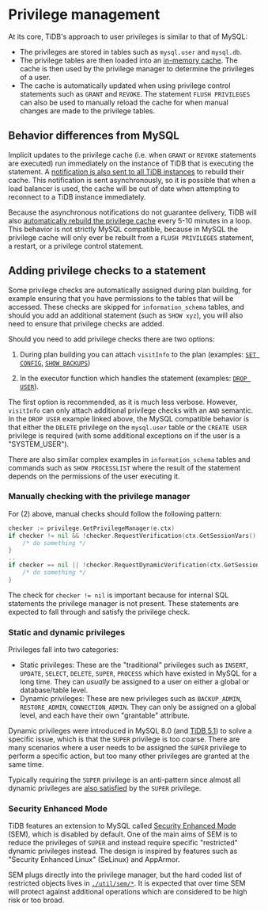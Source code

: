 # Privilege management

At its core, TiDB's approach to user privileges is similar to that of MySQL:
- The privileges are stored in tables such as `mysql.user` and `mysql.db`.
- The privilege tables are then loaded into an [in-memory cache](https://github.com/pingcap/tidb/blob/master/privilege/privileges/cache.go). The cache is then used by the privilege manager to determine the privileges of a user.
- The cache is automatically updated when using privilege control statements such as `GRANT` and `REVOKE`. The statement `FLUSH PRIVILEGES` can also be used to manually reload the cache for when manual changes are made to the privilege tables.

## Behavior differences from MySQL

Implicit updates to the privilege cache (i.e. when `GRANT` or `REVOKE` statements are executed) run immediately on the instance of TiDB that is executing the statement. A [notification is also sent to all TiDB instances](https://github.com/pingcap/tidb/blob/5e05922de6a253859cfbfe19356de8a2e2db39da/domain/domain.go#L1355-L1373) to rebuild their cache. This notification is sent asynchronously, so it is possible that when a load balancer is used, the cache will be out of date when attempting to reconnect to a TiDB instance immediately.

Because the asynchronous notifications do not guarantee delivery, TiDB will also [automatically rebuild the privilege cache](https://github.com/pingcap/tidb/blob/5e05922de6a253859cfbfe19356de8a2e2db39da/domain/domain.go#L852-L908) every 5-10 minutes in a loop. This behavior is not strictly MySQL compatible, because in MySQL the privilege cache will only ever be rebuilt from a `FLUSH PRIVILEGES` statement, a restart, or a privilege control statement.

## Adding privilege checks to a statement

Some privilege checks are automatically assigned during plan building, for example ensuring that you have permissions to the tables that will be accessed. These checks are skipped for `information_schema` tables, and should you add an additional statement (such as `SHOW xyz`), you will also need to ensure that privilege checks are added.

Should you need to add privilege checks there are two options:

1. During plan building you can attach `visitInfo` to the plan (examples: [`SET CONFIG`](https://github.com/pingcap/tidb/blob/5e05922de6a253859cfbfe19356de8a2e2db39da/planner/core/planbuilder.go#L745), [`SHOW BACKUPS`](https://github.com/pingcap/tidb/blob/5e05922de6a253859cfbfe19356de8a2e2db39da/planner/core/planbuilder.go#L2378-L2380))

2. In the executor function which handles the statement (examples: [`DROP USER`](https://github.com/pingcap/tidb/blob/5e05922de6a253859cfbfe19356de8a2e2db39da/executor/simple.go#L1150-L1170)).

The first option is recommended, as it is much less verbose. However, `visitInfo` can only attach additional privilege checks with an `AND` semantic. In the `DROP USER` example linked above, the MySQL compatible behavior is that either the `DELETE` privilege on the `mysql.user` table *or* the `CREATE USER` privilege is required (with some additional exceptions on if the user is a "SYSTEM_USER").

There are also similar complex examples in `information_schema` tables and commands such as `SHOW PROCESSLIST` where the result of the statement depends on the permissions of the user executing it.

### Manually checking with the privilege manager

For (2) above, manual checks should follow the following pattern:

```go
checker := privilege.GetPrivilegeManager(e.ctx)
if checker != nil && !checker.RequestVerification(ctx.GetSessionVars().ActiveRoles, schema.Name.L, table.Name.L, "", mysql.AllPrivMask) {
    /* do something */
}
..
if checker == nil || !checker.RequestDynamicVerification(ctx.GetSessionVars().ActiveRoles, "RESTRICTED_TABLES_ADMIN", false) {
    /* do something */
}
```

The check for `checker != nil` is important because for internal SQL statements the privilege manager is not present. These statements are expected to fall through and satisfy the privilege check.

### Static and dynamic privileges

Privileges fall into two categories:
* Static privileges: These are the "traditional" privileges such as `INSERT`, `UPDATE`, `SELECT`, `DELETE`, `SUPER`, `PROCESS` which have existed in MySQL for a long time. They can *usually* be assigned to a user on either a global or database/table level.
* Dynamic privileges: These are new privileges such as `BACKUP_ADMIN`, `RESTORE_ADMIN`, `CONNECTION_ADMIN`. They can only be assigned on a global level, and each have their own "grantable" attribute.

Dynamic privileges were introduced in MySQL 8.0 (and [TiDB 5.1](https://github.com/pingcap/tidb/blob/master/docs/design/2021-03-09-dynamic-privileges.md)) to solve a specific issue, which is that the `SUPER` privilege is too coarse. There are many scenarios where a user needs to be assigned the `SUPER` privilege to perform a specific action, but too many other privileges are granted at the same time.

Typically requiring the `SUPER` privilege is an anti-pattern since almost all dynamic privileges are [also satisfied](https://github.com/pingcap/tidb/blob/5e05922de6a253859cfbfe19356de8a2e2db39da/privilege/privileges/cache.go#L1009) by the `SUPER` privilege.

### Security Enhanced Mode

TiDB features an extension to MySQL called [Security Enhanced Mode](https://github.com/pingcap/tidb/blob/master/docs/design/2021-03-09-security-enhanced-mode.md) (SEM), which is disabled by default. One of the main aims of SEM is to reduce the privileges of `SUPER` and instead require specific "restricted" dynamic privileges instead. The design is inspired by features such as "Security Enhanced Linux" (SeLinux) and AppArmor.

SEM plugs directly into the privilege manager, but the hard coded list of restricted objects lives in [`./util/sem/*`](https://github.com/pingcap/tidb/blob/master/util/sem/sem.go). It is expected that over time SEM will protect against additional operations which are considered to be high risk or too broad.
